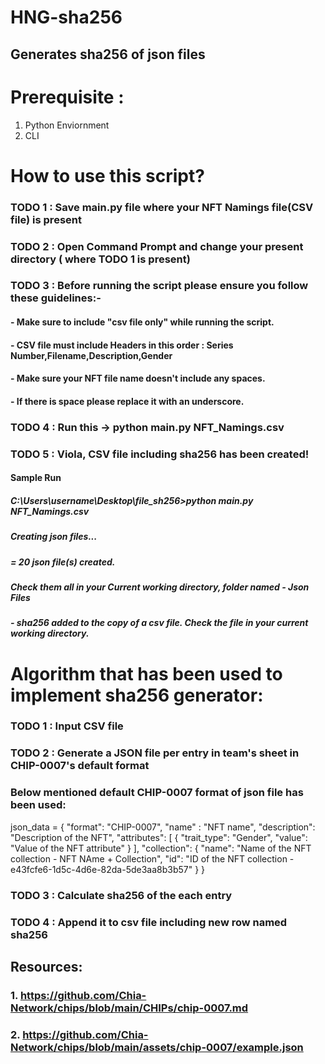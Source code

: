# HNG-sha256 
## Generates sha256 of json files


# Prerequisite : 
1. Python Enviornment
2. CLI

# How to use this script?

### TODO 1 : Save main.py file where your NFT Namings file(CSV file) is present
### TODO 2 : Open Command Prompt and change your present directory ( where TODO 1 is present)
### TODO 3 : Before running the script please ensure you follow these guidelines:-
####           - Make sure to include "csv file only" while running the script.
####           - CSV file must include Headers in this order : Series Number,Filename,Description,Gender
####           - Make sure your NFT file name doesn't include any spaces.
####           - If there is space please replace it with an underscore.
### TODO 4 : Run this -> python main.py NFT_Namings.csv
### TODO 5 : Viola, CSV file including sha256 has been created!


#### Sample Run

##### C:\Users\username\Desktop\file_sh256>python main.py NFT_Namings.csv

##### Creating json files...

##### = 20 json file(s) created.
##### Check them all in your Current working directory, folder named - Json Files

##### - sha256 added to the copy of a csv file. Check the file in your current working directory.

# Algorithm that has been used to implement sha256 generator:

### TODO 1 : Input CSV file
### TODO 2 : Generate a JSON file per entry in team's sheet in CHIP-0007's default format

### Below mentioned default CHIP-0007 format of json file has been used:

json_data =
{
    "format": "CHIP-0007",
    "name" : "NFT name",
    "description": "Description of the NFT",
    "attributes": 
    [
        {
            "trait_type": "Gender",
            "value": "Value of the NFT attribute"
        }
    ],
    "collection": 
    {
        "name": "Name of the NFT collection - NFT NAme + Collection",
        "id": "ID of the NFT collection - e43fcfe6-1d5c-4d6e-82da-5de3aa8b3b57"
    }
}

### TODO 3 : Calculate sha256 of the each entry
### TODO 4 : Append it to csv file including new row named sha256

## Resources:

### 1. https://github.com/Chia-Network/chips/blob/main/CHIPs/chip-0007.md
### 2. https://github.com/Chia-Network/chips/blob/main/assets/chip-0007/example.json


